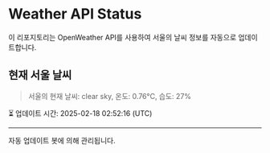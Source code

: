 
# Weather API Status

이 리포지토리는 OpenWeather API를 사용하여 서울의 날씨 정보를 자동으로 업데이트합니다.

## 현재 서울 날씨
> 서울의 현재 날씨: clear sky, 온도: 0.76°C, 습도: 27%

⏳ 업데이트 시간: 2025-02-18 02:52:16 (UTC)

---
자동 업데이트 봇에 의해 관리됩니다.
